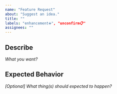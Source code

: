 ```yaml
---
name: "Feature Request"
about: "Suggest an idea."
title: ""
labels: "enhancement➕", "unconfirm📋"
assignees: ""
---
```

## Describe

*What you want?*



## Expected Behavior

*\[Optional\] What thing(s) should expected to happen?*



